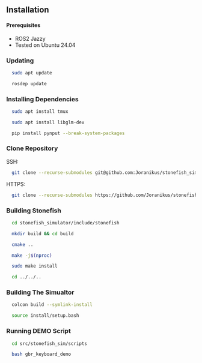 
## Installation
#### Prerequisites

- ROS2 Jazzy
- Tested on Ubuntu 24.04

### Updating

```bash
  sudo apt update
```
```bash
  rosdep update
```
### Installing Dependencies

```bash
  sudo apt install tmux
```
```bash
  sudo apt install libglm-dev
```
```bash
  pip install pynput --break-system-packages
```

### Clone Repository

SSH:
```bash
  git clone --recurse-submodules git@github.com:Joranikus/stonefish_simulator.git
```
HTTPS:
```bash
  git clone --recurse-submodules https://github.com/Joranikus/stonefish_simulator.git
```

### Building Stonefish

```bash
  cd stonefish_simulator/include/stonefish
```
```bash
  mkdir build && cd build
```
```bash
  cmake ..
```
```bash
  make -j$(nproc)
```
```bash
  sudo make install
```
```bash
  cd ../../..
```

### Building The Simualtor

```bash
  colcon build --symlink-install
```
```bash
  source install/setup.bash
```

### Running DEMO Script

```bash
  cd src/stonefish_sim/scripts
```
```bash
  bash gbr_keyboard_demo
```